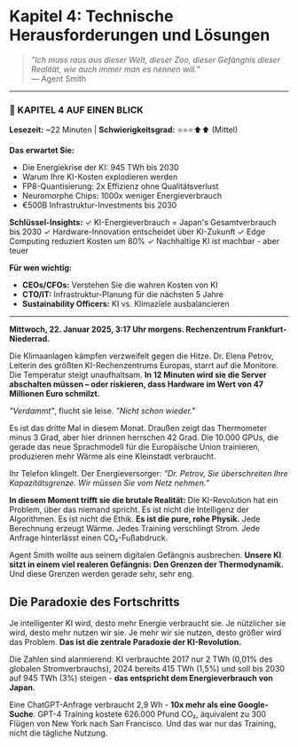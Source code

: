 # Kapitel 4: Technische Herausforderungen und Lösungen

> *"Ich muss raus aus dieser Welt, dieser Zoo, dieser Gefängnis dieser Realität, wie auch immer man es nennen will."*  
> — Agent Smith

---

### 📄 KAPITEL 4 AUF EINEN BLICK

**Lesezeit:** ~22 Minuten | **Schwierigkeitsgrad:** ⭐⭐⭐⬆⬆ (Mittel)

**Das erwartet Sie:**
- Die Energiekrise der KI: 945 TWh bis 2030
- Warum Ihre KI-Kosten explodieren werden
- FP8-Quantisierung: 2x Effizienz ohne Qualitätsverlust
- Neuromorphe Chips: 1000x weniger Energieverbrauch
- €500B Infrastruktur-Investments bis 2030

**Schlüssel-Insights:**
✓ KI-Energieverbrauch = Japan's Gesamtverbrauch bis 2030
✓ Hardware-Innovation entscheidet über KI-Zukunft
✓ Edge Computing reduziert Kosten um 80%
✓ Nachhaltige KI ist machbar - aber teuer

**Für wen wichtig:**
- **CEOs/CFOs:** Verstehen Sie die wahren Kosten von KI
- **CTO/IT:** Infrastruktur-Planung für die nächsten 5 Jahre
- **Sustainability Officers:** KI vs. Klimaziele ausbalancieren

---

**Mittwoch, 22. Januar 2025, 3:17 Uhr morgens. Rechenzentrum Frankfurt-Niederrad.**

Die Klimaanlagen kämpfen verzweifelt gegen die Hitze. Dr. Elena Petrov, Leiterin des größten KI-Rechenzentrums Europas, starrt auf die Monitore. Die Temperatur steigt unaufhaltsam. **In 12 Minuten wird sie die Server abschalten müssen – oder riskieren, dass Hardware im Wert von 47 Millionen Euro schmilzt.**

*"Verdammt"*, flucht sie leise. *"Nicht schon wieder."*

Es ist das dritte Mal in diesem Monat. Draußen zeigt das Thermometer minus 3 Grad, aber hier drinnen herrschen 42 Grad. Die 10.000 GPUs, die gerade das neue Sprachmodell für die Europäische Union trainieren, produzieren mehr Wärme als eine Kleinstadt verbraucht.

Ihr Telefon klingelt. Der Energieversorger: *"Dr. Petrov, Sie überschreiten Ihre Kapazitätsgrenze. Wir müssen Sie vom Netz nehmen."*

**In diesem Moment trifft sie die brutale Realität:** Die KI-Revolution hat ein Problem, über das niemand spricht. Es ist nicht die Intelligenz der Algorithmen. Es ist nicht die Ethik. **Es ist die pure, rohe Physik.** Jede Berechnung erzeugt Wärme. Jedes Training verschlingt Strom. Jede Anfrage hinterlässt einen CO₂-Fußabdruck.

Agent Smith wollte aus seinem digitalen Gefängnis ausbrechen. **Unsere KI sitzt in einem viel realeren Gefängnis: Den Grenzen der Thermodynamik.** Und diese Grenzen werden gerade sehr, sehr eng.

## Die Paradoxie des Fortschritts

Je intelligenter KI wird, desto mehr Energie verbraucht sie. Je nützlicher sie wird, desto mehr nutzen wir sie. Je mehr wir sie nutzen, desto größer wird das Problem. **Das ist die zentrale Paradoxie der KI-Revolution.**

Die Zahlen sind alarmierend: KI verbrauchte 2017 nur 2 TWh (0,01% des globalen Stromverbrauchs), 2024 bereits 415 TWh (1,5%) und soll bis 2030 auf 945 TWh (3%) steigen - **das entspricht dem Energieverbrauch von Japan.**

Eine ChatGPT-Anfrage verbraucht 2,9 Wh - **10x mehr als eine Google-Suche**. GPT-4 Training kostete 626.000 Pfund CO₂, äquivalent zu 300 Flügen von New York nach San Francisco. Und das war nur das Training, nicht die tägliche Nutzung.